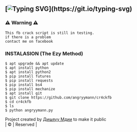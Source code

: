 ## [![Typing SVG](https://readme-typing-svg.herokuapp.com?font=Rockstar-ExtraBold&color=F33A6A&lines=WELCOME+TO+CR4CK+FB+BY+ANGRY+MANN;)](https://git.io/typing-svg)

### ⚠ Warning ⚠

```
This fb crack script is still in testing. 
if there is a problem
contact me on facebook
```
### INSTALASION (The Ezy Method)
```
$ apt upgrade && apt update
$ apt install python
$ apt install python2
$ pip install futures
$ pip install requests
$ pip install bs4
$ pip install mechanize
$ apt install git
$ git clone https://github.com/angryymann/cr4ckfb
$ cd cr4ckfb
$ ls
$ python angryymann.py
```
Project created by <a href="https://www.facebook.com/profile.php?id=100078689373767">Диҩяүү Мдии</a> to make it public
    <br>
       | © |
        Reserved |
    <br> 
</p>
